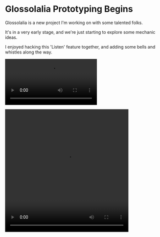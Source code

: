 # Glossolalia Prototyping Begins

Glossolalia is a new project I'm working on with some talented folks.

It's in a very early stage, and we're just starting to explore some mechanic ideas.

I enjoyed hacking this 'Listen' feature together, and adding some bells and
whistles along the way.

![listen prototype 2](../_images/glossolalia/listen%20prototyping%202%202024-12-11%2013-10.mp4 'Listen Prototype 2 :include :type=video controls width=80% height=400px')

<video controls width="80%" height="400px">
    <source
    src="../_images/glossolalia/listen%20prototyping%202%202024-12-11%2013-10.mp4"
    type="video/mp4"
    />
</video>
